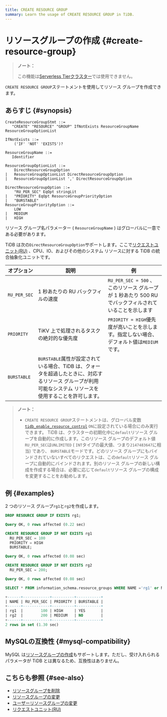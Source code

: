 ```yaml
---
title: CREATE RESOURCE GROUP
summary: Learn the usage of CREATE RESOURCE GROUP in TiDB.
---
```


# リソースグループの作成 {#create-resource-group}

<CustomContent platform="tidb-cloud">

> **ノート：**
>
> この機能は[<a href="/tidb-cloud/select-cluster-tier.md#serverless-tier-beta">Serverless Tierクラスター</a>](/tidb-cloud/select-cluster-tier.md#serverless-tier-beta)では使用できません。

</CustomContent>

`CREATE RESOURCE GROUP`ステートメントを使用してリソース グループを作成できます。

## あらすじ {#synopsis}

```ebnf+diagram
CreateResourceGroupStmt ::=
   "CREATE" "RESOURCE" "GROUP" IfNotExists ResourceGroupName ResourceGroupOptionList

IfNotExists ::=
    ('IF' 'NOT' 'EXISTS')?

ResourceGroupName ::=
   Identifier

ResourceGroupOptionList ::=
    DirectResourceGroupOption
|   ResourceGroupOptionList DirectResourceGroupOption
|   ResourceGroupOptionList ',' DirectResourceGroupOption

DirectResourceGroupOption ::=
    "RU_PER_SEC" EqOpt stringLit
|   "PRIORITY" EqOpt ResourceGroupPriorityOption
|   "BURSTABLE"
ResourceGroupPriorityOption ::=
    LOW
|   MEDIUM
|   HIGH
```

リソース グループ名パラメーター ( `ResourceGroupName` ) はグローバルに一意である必要があります。

TiDB は次の`DirectResourceGroupOption`サポートします。ここで[<a href="/tidb-resource-control.md#what-is-request-unit-ru">リクエストユニット(RU)</a>](/tidb-resource-control.md#what-is-request-unit-ru) 、CPU、IO、およびその他のシステム リソースに対する TiDB の統合抽象化ユニットです。

| オプション        | 説明                                                                                     | 例                                                                  |
| ------------ | -------------------------------------------------------------------------------------- | ------------------------------------------------------------------ |
| `RU_PER_SEC` | 1 秒あたりの RU バックフィルの速度                                                                   | `RU_PER_SEC = 500` 、このリソース グループが 1 秒あたり 500 RU でバックフィルされていることを示します |
| `PRIORITY`   | TiKV 上で処理されるタスクの絶対的な優先度                                                                | `PRIORITY = HIGH`優先度が高いことを示します。指定しない場合、デフォルト値は`MEDIUM`です。          |
| `BURSTABLE`  | `BURSTABLE`属性が設定されている場合、TiDB は、クォータを超過したときに、対応するリソース グループが利用可能なシステム リソースを使用することを許可します。 |                                                                    |

> **ノート：**
>
> -   `CREATE RESOURCE GROUP`ステートメントは、グローバル変数[<a href="/system-variables.md#tidb_enable_resource_control-new-in-v660">`tidb_enable_resource_control`</a>](/system-variables.md#tidb_enable_resource_control-new-in-v660) `ON`に設定されている場合にのみ実行できます。 TiDB は、クラスターの初期化中に`default`リソース グループを自動的に作成します。このリソース グループのデフォルト値`RU_PER_SEC`は`UNLIMITED` ( `INT`タイプの最大値、つまり`2147483647`に相当) であり、 `BURSTABLE`モードです。どのリソース グループにもバインドされていないすべてのリクエストは、この`default`リソース グループに自動的にバインドされます。別のリソース グループの新しい構成を作成する場合は、必要に応じて`default`リソース グループの構成を変更することをお勧めします。

## 例 {#examples}

2 つのリソース グループ`rg1`と`rg2`を作成します。

```sql
DROP RESOURCE GROUP IF EXISTS rg1;
```

```sql
Query OK, 0 rows affected (0.22 sec)
```

```sql
CREATE RESOURCE GROUP IF NOT EXISTS rg1
  RU_PER_SEC = 100
  PRIORITY = HIGH
  BURSTABLE;
```

```sql
Query OK, 0 rows affected (0.08 sec)
```

```sql
CREATE RESOURCE GROUP IF NOT EXISTS rg2
  RU_PER_SEC = 200;
```

```sql
Query OK, 0 rows affected (0.08 sec)
```

```sql
SELECT * FROM information_schema.resource_groups WHERE NAME ='rg1' or NAME = 'rg2';
```

```sql
+------+------------+----------+-----------+
| NAME | RU_PER_SEC | PRIORITY | BURSTABLE |
+------+------------+----------+-----------+
| rg1  |        100 | HIGH     | YES       |
| rg2  |        200 | MEDIUM   | NO        |
+------+------------+----------+-----------+
2 rows in set (1.30 sec)
```

## MySQLの互換性 {#mysql-compatibility}

MySQL は[<a href="https://dev.mysql.com/doc/refman/8.0/en/create-resource-group.html">リソースグループの作成</a>](https://dev.mysql.com/doc/refman/8.0/en/create-resource-group.html)もサポートします。ただし、受け入れられるパラメータが TiDB とは異なるため、互換性はありません。

## こちらも参照 {#see-also}

-   [<a href="/sql-statements/sql-statement-drop-resource-group.md">リソースグループを削除</a>](/sql-statements/sql-statement-drop-resource-group.md)
-   [<a href="/sql-statements/sql-statement-alter-resource-group.md">リソースグループの変更</a>](/sql-statements/sql-statement-alter-resource-group.md)
-   [<a href="/sql-statements/sql-statement-alter-user.md#modify-the-resource-group-bound-to-the-user">ユーザーリソースグループの変更</a>](/sql-statements/sql-statement-alter-user.md#modify-the-resource-group-bound-to-the-user)
-   [<a href="/tidb-resource-control.md#what-is-request-unit-ru">リクエストユニット(RU)</a>](/tidb-resource-control.md#what-is-request-unit-ru)
